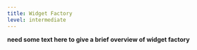 ```yaml
---
title: Widget Factory
level: intermediate
---
```


**need some text here to give a brief overview of widget factory**
